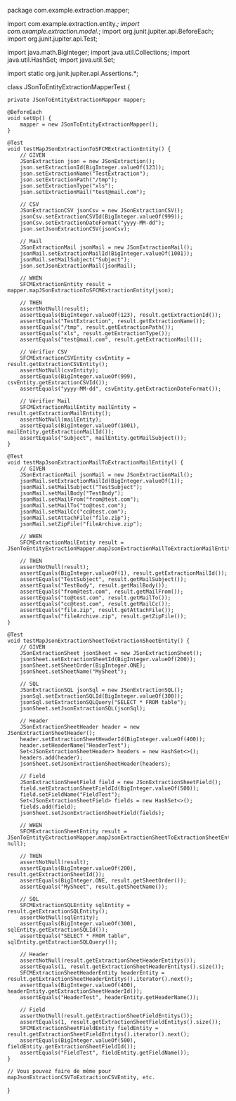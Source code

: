 package com.example.extraction.mapper;

import com.example.extraction.entity.*;
import com.example.extraction.model.*;
import org.junit.jupiter.api.BeforeEach;
import org.junit.jupiter.api.Test;

import java.math.BigInteger;
import java.util.Collections;
import java.util.HashSet;
import java.util.Set;

import static org.junit.jupiter.api.Assertions.*;

class JSonToEntityExtractionMapperTest {

    private JSonToEntityExtractionMapper mapper;

    @BeforeEach
    void setUp() {
        mapper = new JSonToEntityExtractionMapper();
    }

    @Test
    void testMapJSonExtractionToSFCMExtractionEntity() {
        // GIVEN
        JSonExtraction json = new JSonExtraction();
        json.setExtractionId(BigInteger.valueOf(123));
        json.setExtractionName("TestExtraction");
        json.setExtractionPath("/tmp");
        json.setExtractionType("xls");
        json.setExtractionMail("test@mail.com");

        // CSV
        JSonExtractionCSV jsonCsv = new JSonExtractionCSV();
        jsonCsv.setExtractionCSVId(BigInteger.valueOf(999));
        jsonCsv.setExtractionDateFormat("yyyy-MM-dd");
        json.setJsonExtractionCSV(jsonCsv);

        // Mail
        JSonExtractionMail jsonMail = new JSonExtractionMail();
        jsonMail.setExtractionMailId(BigInteger.valueOf(1001));
        jsonMail.setMailSubject("Subject");
        json.setJsonExtractionMail(jsonMail);

        // WHEN
        SFCMExtractionEntity result = mapper.mapJSonExtractionToSFCMExtractionEntity(json);

        // THEN
        assertNotNull(result);
        assertEquals(BigInteger.valueOf(123), result.getExtractionId());
        assertEquals("TestExtraction", result.getExtractionName());
        assertEquals("/tmp", result.getExtractionPath());
        assertEquals("xls", result.getExtractionType());
        assertEquals("test@mail.com", result.getExtractionMail());

        // Vérifier CSV
        SFCMExtractionCSVEntity csvEntity = result.getExtractionCSVEntity();
        assertNotNull(csvEntity);
        assertEquals(BigInteger.valueOf(999), csvEntity.getExtractionCSVId());
        assertEquals("yyyy-MM-dd", csvEntity.getExtractionDateFormat());

        // Vérifier Mail
        SFCMExtractionMailEntity mailEntity = result.getExtractionMailEntity();
        assertNotNull(mailEntity);
        assertEquals(BigInteger.valueOf(1001), mailEntity.getExtractionMailId());
        assertEquals("Subject", mailEntity.getMailSubject());
    }

    @Test
    void testMapJsonExtractionMailToExtractionMailEntity() {
        // GIVEN
        JSonExtractionMail jsonMail = new JSonExtractionMail();
        jsonMail.setExtractionMailId(BigInteger.valueOf(1));
        jsonMail.setMailSubject("TestSubject");
        jsonMail.setMailBody("TestBody");
        jsonMail.setMailFrom("from@test.com");
        jsonMail.setMailTo("to@test.com");
        jsonMail.setMailCc("cc@test.com");
        jsonMail.setAttachFile("file.zip");
        jsonMail.setZipFile("fileArchive.zip");

        // WHEN
        SFCMExtractionMailEntity result = JSonToEntityExtractionMapper.mapJsonExtractionMailToExtractionMailEntity(jsonMail);

        // THEN
        assertNotNull(result);
        assertEquals(BigInteger.valueOf(1), result.getExtractionMailId());
        assertEquals("TestSubject", result.getMailSubject());
        assertEquals("TestBody", result.getMailBody());
        assertEquals("from@test.com", result.getMailFrom());
        assertEquals("to@test.com", result.getMailTo());
        assertEquals("cc@test.com", result.getMailCc());
        assertEquals("file.zip", result.getAttachFile());
        assertEquals("fileArchive.zip", result.getZipFile());
    }

    @Test
    void testMapJsonExtractionSheetToExtractionSheetEntity() {
        // GIVEN
        JSonExtractionSheet jsonSheet = new JSonExtractionSheet();
        jsonSheet.setExtractionSheetId(BigInteger.valueOf(200));
        jsonSheet.setSheetOrder(BigInteger.ONE);
        jsonSheet.setSheetName("MySheet");

        // SQL
        JSonExtractionSQL jsonSql = new JSonExtractionSQL();
        jsonSql.setExtractionSQLId(BigInteger.valueOf(300));
        jsonSql.setExtractionSQLQuery("SELECT * FROM table");
        jsonSheet.setJsonExtractionSQL(jsonSql);

        // Header
        JSonExtractionSheetHeader header = new JSonExtractionSheetHeader();
        header.setExtractionSheetHeaderId(BigInteger.valueOf(400));
        header.setHeaderName("HeaderTest");
        Set<JSonExtractionSheetHeader> headers = new HashSet<>();
        headers.add(header);
        jsonSheet.setJsonExtractionSheetHeader(headers);

        // Field
        JSonExtractionSheetField field = new JSonExtractionSheetField();
        field.setExtractionSheetFieldId(BigInteger.valueOf(500));
        field.setFieldName("FieldTest");
        Set<JSonExtractionSheetField> fields = new HashSet<>();
        fields.add(field);
        jsonSheet.setJsonExtractionSheetField(fields);

        // WHEN
        SFCMExtractionSheetEntity result = JSonToEntityExtractionMapper.mapJsonExtractionSheetToExtractionSheetEntity(jsonSheet, null);

        // THEN
        assertNotNull(result);
        assertEquals(BigInteger.valueOf(200), result.getExtractionSheetId());
        assertEquals(BigInteger.ONE, result.getSheetOrder());
        assertEquals("MySheet", result.getSheetName());

        // SQL
        SFCMExtractionSQLEntity sqlEntity = result.getExtractionSQLEntity();
        assertNotNull(sqlEntity);
        assertEquals(BigInteger.valueOf(300), sqlEntity.getExtractionSQLId());
        assertEquals("SELECT * FROM table", sqlEntity.getExtractionSQLQuery());

        // Header
        assertNotNull(result.getExtractionSheetHeaderEntitys());
        assertEquals(1, result.getExtractionSheetHeaderEntitys().size());
        SFCMExtractionSheetHeaderEntity headerEntity = result.getExtractionSheetHeaderEntitys().iterator().next();
        assertEquals(BigInteger.valueOf(400), headerEntity.getExtractionSheetHeaderId());
        assertEquals("HeaderTest", headerEntity.getHeaderName());

        // Field
        assertNotNull(result.getExtractionSheetFieldEntitys());
        assertEquals(1, result.getExtractionSheetFieldEntitys().size());
        SFCMExtractionSheetFieldEntity fieldEntity = result.getExtractionSheetFieldEntitys().iterator().next();
        assertEquals(BigInteger.valueOf(500), fieldEntity.getExtractionSheetFieldId());
        assertEquals("FieldTest", fieldEntity.getFieldName());
    }

    // Vous pouvez faire de même pour mapJsonExtractionCSVToExtractionCSVEntity, etc.
}
